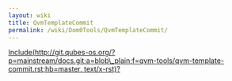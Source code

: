 ```yaml
---
layout: wiki
title: QvmTemplateCommit
permalink: /wiki/Dom0Tools/QvmTemplateCommit/
---
```


[Include(http://git.qubes-os.org/?p=mainstream/docs.git;a=blob\_plain;f=qvm-tools/qvm-template-commit.rst;hb=master, text/x-rst)?](/wiki/Dom0Tools/Include(http%3A/git.qubes-os.org?p=mainstream/docs.git;a=blob_plain;f=qvm-tools/qvm-template-commit.rst;hb=master,%20text/x-rst))
